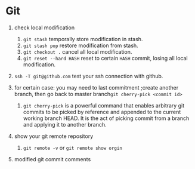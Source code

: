 # Git

1. check local modification

      1. `git stash` temporally store modification in stash.
      2. `git stash pop` restore modification from stash.
      3. `git checkout .` cancel all local modification.
      4. `git reset --hard HASH` reset to certain `HASH` commit, losing all local modification.
2. `ssh -T git@github.com` test your ssh connection with github.
3. for certain case: you may need to last commitment ;create another branch, then go back to master branch`git cherry-pick <commit id>`
    1. `git cherry-pick` is a powerful command that enables arbitrary git commits to be picked by reference and appended to the current working branch HEAD. It is the act of picking commit from a branch and applying it to another branch.
4. show your git remote repository
    1. `git remote -v` or `git remote show orgin`

5. modified git commit comments

